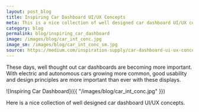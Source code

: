 ```yaml
---
layout: post_blog
title: Inspiring Car Dashboard UI/UX Concepts
meta: This is a nice collection of well designed car dashboard UI/UX concepts.
category: blog
permalink: blog/inspiring_car_dashboard
image: /images/blog/car_int_conc.jpg
image_sm: /images/blog/car_int_conc_sm.jpg
source: https://medium.com/inspiration-supply/car-dashboard-ui-ux-concepts-d135959d963f
---
```


These days, well thought out car dashboards are becoming more important. With electric and autonomous cars growing more common, good usability and design principles are more important than ever with these displays.

![Inspiring Car Dashboard]({{ "/images/blog/car_int_conc.jpg" }})

Here is a nice collection of well designed car dashboard UI/UX concepts.